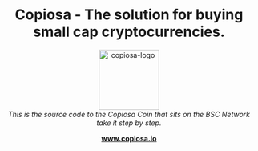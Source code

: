 <h1 align="center">Copiosa - The solution for buying small cap cryptocurrencies.</h1>

<p align="center">
  <img src="https://copiosa.io/android-chrome-512x512.png" alt="copiosa-logo" height="120px"/>
  <br>
  <i>This is the source code to the Copiosa Coin that sits on the BSC Network
    <br> take it step by step.</i>
  <br>
</p>

<p align="center">
  <a href="https://copiosa.io"><strong>www.copiosa.io</strong></a>
  <br>
</p>

